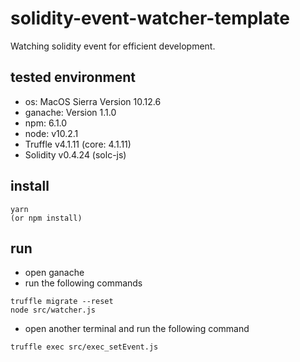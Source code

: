 # solidity-event-watcher-template

Watching solidity event for efficient development.

## tested environment
- os: MacOS Sierra Version 10.12.6
- ganache: Version 1.1.0
- npm: 6.1.0
- node: v10.2.1
- Truffle v4.1.11 (core: 4.1.11)
- Solidity v0.4.24 (solc-js)

## install
```
yarn
(or npm install)
```

## run
- open ganache
- run the following commands
```
truffle migrate --reset
node src/watcher.js
```
- open another terminal and run the following command
```
truffle exec src/exec_setEvent.js
```
